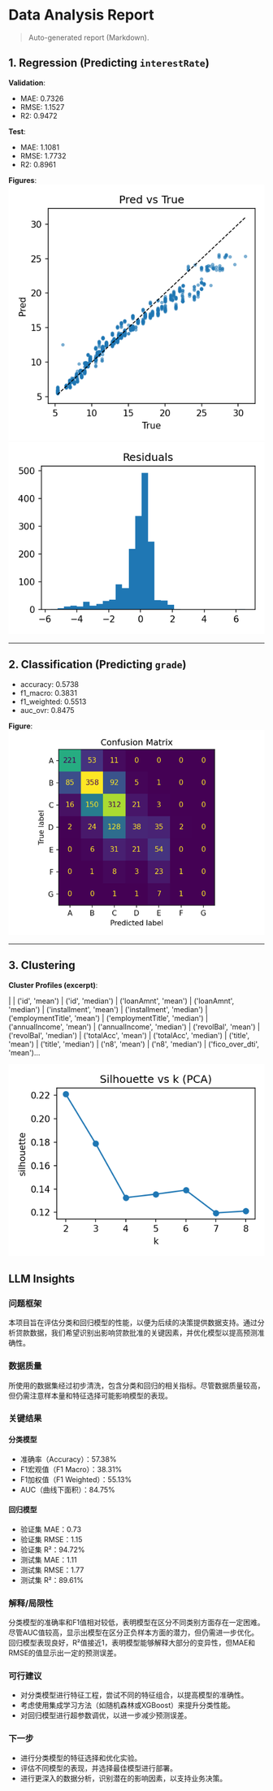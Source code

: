 # Data Analysis Report

> Auto-generated report (Markdown).

## 1. Regression (Predicting `interestRate`)

**Validation**:
- MAE: 0.7326
- RMSE: 1.1527
- R2: 0.9472

**Test**:
- MAE: 1.1081
- RMSE: 1.7732
- R2: 0.8961

**Figures**:
![](artifacts/regression/hgb_reg/pred_vs_true.png)
![](artifacts/regression/hgb_reg/residuals.png)

---

## 2. Classification (Predicting `grade`)

- accuracy: 0.5738
- f1_macro: 0.3831
- f1_weighted: 0.5513
- auc_ovr: 0.8475

**Figure**:
![](artifacts/classification/hgb_cls/confusion_matrix.png)

---

## 3. Clustering

**Cluster Profiles (excerpt)**:

|    |   ('id', 'mean') |   ('id', 'median') |   ('loanAmnt', 'mean') |   ('loanAmnt', 'median') |   ('installment', 'mean') |   ('installment', 'median') |   ('employmentTitle', 'mean') |   ('employmentTitle', 'median') |   ('annualIncome', 'mean') |   ('annualIncome', 'median') |   ('revolBal', 'mean') |   ('revolBal', 'median') |   ('totalAcc', 'mean') |   ('totalAcc', 'median') |   ('title', 'mean') |   ('title', 'median') |   ('n8', 'mean') |   ('n8', 'median') |   ('fico_over_dti', 'mean')...

![](artifacts/clustering/kmeans/silhouette.png)

## LLM Insights

### 问题框架
本项目旨在评估分类和回归模型的性能，以便为后续的决策提供数据支持。通过分析贷款数据，我们希望识别出影响贷款批准的关键因素，并优化模型以提高预测准确性。

### 数据质量
所使用的数据集经过初步清洗，包含分类和回归的相关指标。尽管数据质量较高，但仍需注意样本量和特征选择可能影响模型的表现。

### 关键结果

#### 分类模型
- 准确率（Accuracy）：57.38%
- F1宏观值（F1 Macro）：38.31%
- F1加权值（F1 Weighted）：55.13%
- AUC（曲线下面积）：84.75%

#### 回归模型
- 验证集 MAE：0.73
- 验证集 RMSE：1.15
- 验证集 R²：94.72%
- 测试集 MAE：1.11
- 测试集 RMSE：1.77
- 测试集 R²：89.61%

### 解释/局限性
分类模型的准确率和F1值相对较低，表明模型在区分不同类别方面存在一定困难。尽管AUC值较高，显示出模型在区分正负样本方面的潜力，但仍需进一步优化。回归模型表现良好，R²值接近1，表明模型能够解释大部分的变异性，但MAE和RMSE的值显示出一定的预测误差。

### 可行建议
- 对分类模型进行特征工程，尝试不同的特征组合，以提高模型的准确性。
- 考虑使用集成学习方法（如随机森林或XGBoost）来提升分类性能。
- 对回归模型进行超参数调优，以进一步减少预测误差。

### 下一步
- 进行分类模型的特征选择和优化实验。
- 评估不同模型的表现，并选择最佳模型进行部署。
- 进行更深入的数据分析，识别潜在的影响因素，以支持业务决策。
